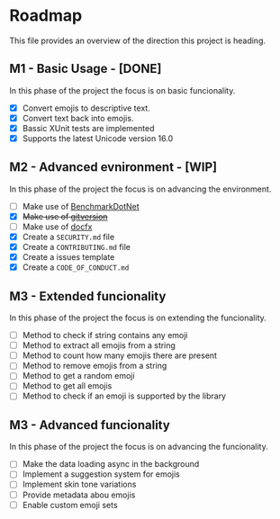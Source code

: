 # Roadmap

This file provides an overview of the direction this project is heading.

## M1 - Basic Usage - [DONE]

In this phase of the project the focus is on basic funcionality.

- [x] Convert emojis to descriptive text.
- [x] Convert text back into emojis.
- [x] Bassic XUnit tests are implemented
- [x] Supports the latest Unicode version 16.0

## M2 - Advanced evnironment - [WIP]

In this phase of the project the focus is on advancing the environment.

- [ ] Make use of [BenchmarkDotNet](https://github.com/dotnet/BenchmarkDotNet)
- [x] ~~Make use of [gitversion](https://gitversion.net)~~
- [ ] Make use of [docfx](https://dotnet.github.io/docfx)
- [x] Create a `SECURITY.md` file
- [x] Create a `CONTRIBUTING.md` file
- [x] Create a issues template
- [x] Create a `CODE_OF_CONDUCT.md`

## M3 - Extended funcionality

In this phase of the project the focus is on extending the funcionality.

- [ ] Method to check if string contains any emoji
- [ ] Method to extract all emojis from a string
- [ ] Method to count how many emojis there are present
- [ ] Method to remove emojis from a string
- [ ] Method to get a random emoji
- [ ] Method to get all emojis
- [ ] Method to check if an emoji is supported by the library

## M3 - Advanced funcionality

In this phase of the project the focus is on advancing the funcionality.

- [ ] Make the data loading async in the background
- [ ] Implement a suggestion system for emojis
- [ ] Implement skin tone variations
- [ ] Provide metadata abou emojis
- [ ] Enable custom emoji sets
